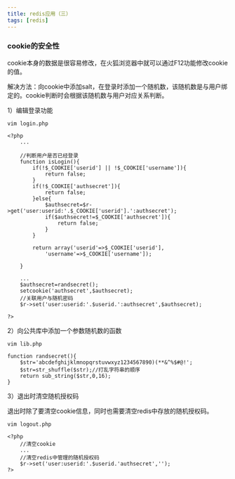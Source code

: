 ```yaml
---
title: redis应用（三）
tags: [redis]
---
```


### cookie的安全性

cookie本身的数据是很容易修改，在火狐浏览器中就可以通过F12功能修改cookie的值。

解决方法：向cookie中添加salt，在登录时添加一个随机数，该随机数是与用户绑定的。cookie判断时会根据该随机数与用户对应关系判断。

1）编辑登录功能

```
vim login.php

<?php
    ...

    //判断用户是否已经登录
    function isLogin(){
        if(!$_COOKIE['userid'] || !$_COOKIE['username']){
            return false;
        }
        if(!$_COOKIE['authsecret']){
            return false;
        }else{
            $authsecret=$r->get('user:userid:'.$_COOKIE['userid'].':authsecret');
            if($authsecret!=$_COOKIE['authsecret']){
                return false;
            }
        }

        return array('userid'=>$_COOKIE['userid'],
            'username'=>$_COOKIE['username']);

    }

    ...
    $authsecret=randsecret();
    setcookie('authsecret',$authsecret);
    //关联用户与随机密码
    $r->set('user:userid:'.$userid.':authsecret',$authsecret);

?>
```

2）向公共库中添加一个参数随机数的函数

```
vim lib.php

function randsecret(){
    $str='abcdefghijklmnopqrstuvwxyz1234567890)(**&^%$#@!';
    $str=str_shuffle($str);//打乱字符串的顺序
    return sub_string($str,0,16);
}
```

3）退出时清空随机授权码

退出时除了要清空cookie信息，同时也需要清空redis中存放的随机授权码。

```
vim logout.php

<?php
    //清空cookie
    ...
    //清空redis中管理的随机授权码
    $r->set('user:userid:'.$userid.'authsecret','');
?>
```